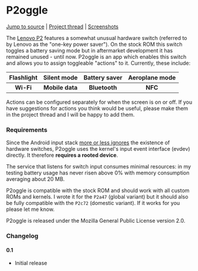 # P2oggle
[Jump to source](app/src/main/java/eu/biqqles/p2oggle/) | [Project thread](https://forum.xda-developers.com/devdb/project/?id=34190) | [Screenshots](https://forum.xda-developers.com/devdb/project/?id=34190#screenshots)

The [Lenovo P2](https://en.wikipedia.org/wiki/Lenovo_P2) features a somewhat unusual hardware switch (referred to by Lenovo as the "one-key power saver"). On the stock ROM this switch toggles a battery saving mode but in aftermarket development it has remained unused - until now. P2oggle is an app which enables this switch and allows you to assign toggleable "actions" to it. Currently, these include:

|Flashlight|Silent mode|Battery saver|Aeroplane mode|
|:---:|:---:|:---:|:---:|
|**Wi-Fi**|**Mobile data**|**Bluetooth**|**NFC**|

Actions can be configured separately for when the screen is on or off. If you have suggestions for actions you think would be useful, please make them in the project thread and I will be happy to add them.

### Requirements

Since the Android input stack [more or less ignores](https://source.android.com/devices/input#understanding-hid-usages-and-event-codes) the existence of hardware switches, P2oggle uses the kernel's input event interface (evdev) directly. It therefore **requires a rooted device**.

The service that listens for switch input consumes minimal resources: in my testing battery usage has never risen above 0% with memory consumption averaging about 20 MB.

P2oggle is compatible with the stock ROM and should work with all custom ROMs and kernels. I wrote it for the `P2a47` (global variant) but it should also be fully compatible with the `P2c72` (domestic variant). If it works for you please let me know.

P2oggle is released under the Mozilla General Public License version 2.0.

### Changelog
#### 0.1
- Initial release